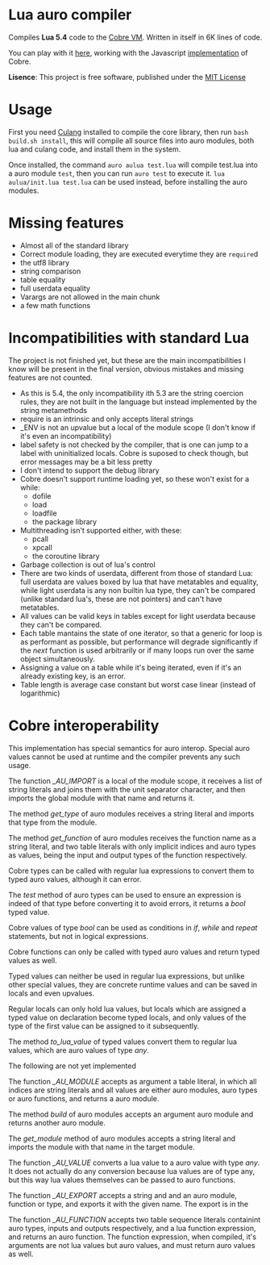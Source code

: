 # Lua auro compiler

Compiles **Lua 5.4** code to the [Cobre VM](https://github.com/Arnaz87/aurovm). Written in itself in 6K lines of code.

You can play with it [here](http://arnaud.com.ve/auro/), working with the Javascript [implementation](https://github.com/Arnaz87/auroweb) of Cobre.

**Lisence**: This project is free software, published under the
  [MIT License](https://opensource.org/licenses/MIT)

# Usage

First you need [Culang](https://github.com/Arnaz87/culang) installed to compile the core library, then run `bash build.sh install`, this will compile all source files into auro modules, both lua and culang code, and install them in the system.

Once installed, the command `auro aulua test.lua` will compile test.lua into a auro module `test`, then you can run `auro test` to execute it. `lua aulua/init.lua test.lua` can be used instead, before installing the auro modules.

# Missing features

- Almost all of the standard library
- Correct module loading, they are executed everytime they are `require`d
- the utf8 library
- string comparison
- table equality
- full userdata equality
- Varargs are not allowed in the main chunk
- a few math functions

# Incompatibilities with standard Lua

The project is not finished yet, but these are the main incompatibilities I know will be present in the final version, obvious mistakes and missing features are not counted.

- As this is 5.4, the only incompatibility ith 5.3 are the string coercion rules, they are not built in the language but instead implemented by the string metamethods
- require is an intrinsic and only accepts literal strings
- \_ENV is not an upvalue but a local of the module scope (I don't know if it's even an incompatibility)
- label safety is not checked by the compiler, that is one can jump to a label with uninitialized locals. Cobre is suposed to check though, but error messages may be a bit less pretty
- I don't intend to support the debug library
- Cobre doesn't support runtime loading yet, so these won't exist for a while:
  + dofile
  + load
  + loadfile
  + the package library
- Multithreading isn't supported either, with these:
  + pcall
  + xpcall
  + the coroutine library
- Garbage collection is out of lua's control
- There are two kinds of userdata, different from those of standard Lua: full userdata are values boxed by lua that have metatables and equality, while light userdata is any non builtin lua type, they can't be compared (unlike standard lua's, these are not pointers) and can't have metatables.
- All values can be valid keys in tables except for light userdata because they can't be compared.
- Each table mantains the state of one iterator, so that a generic for loop is as performant as possible, but performance will degrade significantly if the *next* function is used arbitrarily or if many loops run over the same object simultaneously.
- Assigning a value on a table while it's being iterated, even if it's an already existing key, is an error.
- Table length is average case constant but worst case linear (instead of logarithmic)

# Cobre interoperability

This implementation has special semantics for auro interop. Special auro values cannot be used at runtime and the compiler prevents any such usage.

The function _\_AU\_IMPORT_ is a local of the module scope, it receives a list of string literals and joins them with the unit separator character, and then imports the global module with that name and returns it.

The method _get\_type_ of auro modules receives a string literal and imports that type from the module.

The method _get\_function_ of auro modules receives the function name as a string literal, and two table literals with only implicit indices and auro types as values, being the input and output types of the function respectively.

Cobre types can be called with regular lua expressions to convert them to typed auro values, although it can error.

The _test_ method of auro types can be used to ensure an expression is indeed of that type before converting it to avoid errors, it returns a _bool_ typed value.

Cobre values of type _bool_ can be used as conditions in _if_, _while_ and _repeat_ statements, but not in logical expressions.

Cobre functions can only be called with typed auro values and return typed values as well.

Typed values can neither be used in regular lua expressions, but unlike other special values, they are concrete runtime values and can be saved in locals and even upvalues.

Regular locals can only hold lua values, but locals which are assigned a typed value on declaration become typed locals, and only values of the type of the first value can be assigned to it subsequently.

The method _to\_lua\_value_ of typed values convert them to regular lua values, which are auro values of type _any_.

The following are not yet implemented

The function _\_AU\_MODULE_ accepts as argument a table literal, in which all indices are string literals and all values are either auro modules, auro types or auro functions, and returns a auro module.

The method _build_ of auro modules accepts an argument auro module and returns another auro module.

The _get\_module_ method of auro modules accepts a string literal and imports the module with that name in the target module.

The function _\_AU\_VALUE_ converts a lua value to a auro value with type _any_. It does not actually do any conversion because lua values are of type any, but this way lua values themselves can be passed to auro functions.

The function _\_AU\_EXPORT_ accepts a string and and an auro module, function or type, and exports it with the given name. The export is in the 

The function _\_AU\_FUNCTION_ accepts two table sequence literals containint auro types, inputs and outputs respectively, and a lua function expression, and returns an auro function. The function expression, when compiled, it's arguments are not lua values but auro values, and must return auro values as well.

